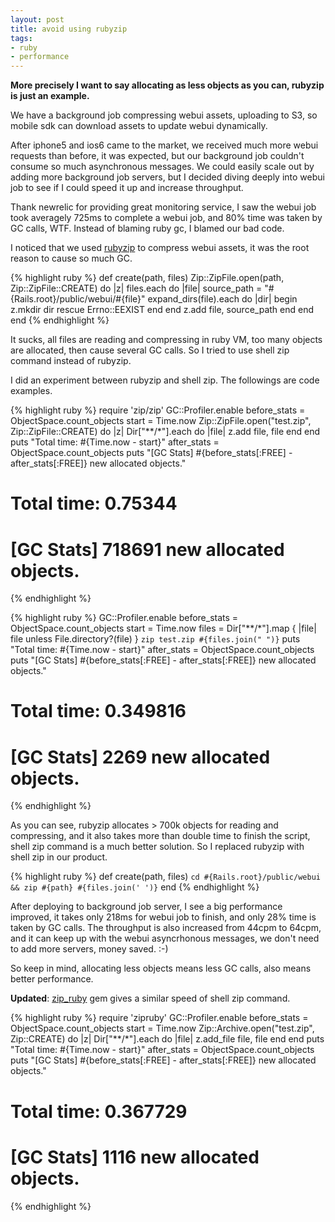 ```yaml
---
layout: post
title: avoid using rubyzip
tags:
- ruby
- performance
---
```

**More precisely I want to say allocating as less objects as you can,
rubyzip is just an example.**

We have a background job compressing webui assets, uploading to S3, so
mobile sdk can download assets to update webui dynamically.

After iphone5 and ios6 came to the market, we received much more webui
requests than before, it was expected, but our background job couldn't
consume so much asynchronous messages. We could easily scale out by adding
more background job servers, but I decided diving deeply into webui job to
see if I could speed it up and increase throughput.

Thank newrelic for providing great monitoring service, I saw the webui
job took averagely 725ms to complete a webui job, and 80% time was taken
by GC calls, WTF. Instead of blaming ruby gc, I blamed our bad code.

I noticed that we used [rubyzip][0] to compress webui assets, it was the
root reason to cause so much GC.

{% highlight ruby %}
def create(path, files)
  Zip::ZipFile.open(path, Zip::ZipFile::CREATE) do |z|
    files.each do |file|
      source_path = "#{Rails.root}/public/webui/#{file}"
      expand_dirs(file).each do |dir|
        begin
          z.mkdir dir
        rescue Errno::EEXIST
        end
      end
      z.add file, source_path
    end
  end
end
{% endhighlight %}

It sucks, all files are reading and compressing in ruby VM, too many
objects are allocated, then cause several GC calls. So I tried to use
shell zip command instead of rubyzip.

I did an experiment between rubyzip and shell zip. The followings are
code examples.

{% highlight ruby %}
require 'zip/zip'
GC::Profiler.enable
before_stats = ObjectSpace.count_objects
start = Time.now
Zip::ZipFile.open("test.zip", Zip::ZipFile::CREATE) do |z|
  Dir["**/*"].each do |file|
    z.add file, file
  end
end
puts "Total time: #{Time.now - start}"
after_stats = ObjectSpace.count_objects
puts "[GC Stats] #{before_stats[:FREE] - after_stats[:FREE]} new allocated objects."

# Total time: 0.75344
# [GC Stats] 718691 new allocated objects.
{% endhighlight %}

{% highlight ruby %}
GC::Profiler.enable
before_stats = ObjectSpace.count_objects
start = Time.now
files = Dir["**/*"].map { |file| file unless File.directory?(file) }
`zip test.zip #{files.join(" ")}`
puts "Total time: #{Time.now - start}"
after_stats = ObjectSpace.count_objects
puts "[GC Stats] #{before_stats[:FREE] - after_stats[:FREE]} new
allocated objects."

# Total time: 0.349816
# [GC Stats] 2269 new allocated objects.
{% endhighlight %}

As you can see, rubyzip allocates > 700k objects for reading and
compressing, and it also takes more than double time to finish the
script, shell zip command is a much better solution. So I replaced
rubyzip with shell zip in our product.

{% highlight ruby %}
def create(path, files)
  `cd #{Rails.root}/public/webui && zip #{path} #{files.join(' ')}`
end
{% endhighlight %}

After deploying to background job server, I see a big performance
improved, it takes only 218ms for webui job to finish, and only 28%
time is taken by GC calls. The throughput is also increased from 44cpm
to 64cpm, and it can keep up with the webui asyncrhonous messages, we
don't need to add more servers, money saved. :-)

So keep in mind, allocating less objects means less GC calls, also means
better performance.

**Updated**: [zip_ruby][1] gem gives a similar speed of shell zip command.

{% highlight ruby %}
require 'zipruby'
GC::Profiler.enable
before_stats = ObjectSpace.count_objects
start = Time.now
Zip::Archive.open("test.zip", Zip::CREATE) do |z|
  Dir["**/*"].each do |file|
    z.add_file file, file
  end
end
puts "Total time: #{Time.now - start}"
after_stats = ObjectSpace.count_objects
puts "[GC Stats] #{before_stats[:FREE] - after_stats[:FREE]} new allocated objects."

# Total time: 0.367729
# [GC Stats] 1116 new allocated objects.
{% endhighlight %}

[0]: https://rubygems.org/gems/rubyzip
[1]: https://rubygems.org/gems/zipruby
